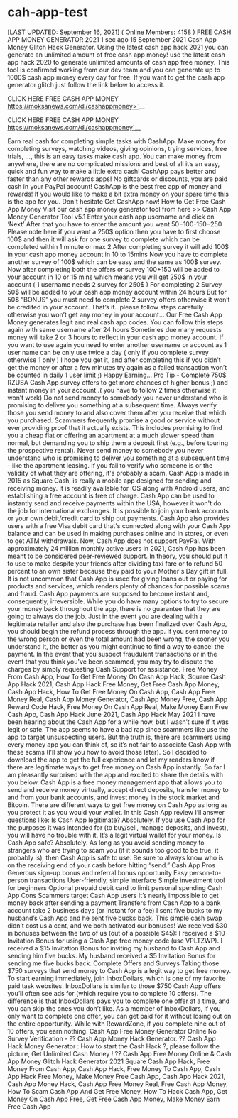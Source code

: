 # cah-app-test
[LAST UPDATED: September 16, 2021] ( Online Members: 4158 )   FREE CASH APP MONEY GENERATOR 2021  1 sec ago 15 September 2021 Cash App Money Glitch Hack Generator. Using the latest cash app hack 2021 you can generate an unlimited amount of free cash app money! use the latest cash app hack 2020 to generate unlimited amounts of cash app free money. This tool is confirmed working from our dev team and you can generate up to 1000$ cash app money every day for free. If you want to get the cash app generator glitch just follow the link below to access it. 

CLICK HERE FREE CASH APP MONEY https://moksanews.com/dl/cashappmoney>`__  

CLICK HERE FREE CASH APP MONEY https://moksanews.com/dl/cashappmoney`__  

Earn real cash for completing simple tasks with CashApp. Make money for completing surveys, watching videos, giving opinions, trying services, free trials, ..., this is an easy tasks make cash app. You can make money from anywhere, there are no complicated missions and best of all it’s an easy, quick and fun way to make a little extra cash! CashApp pays better and faster than any other rewards apps! No giftcards or discounts, you are paid cash in your PayPal account! CashApp is the best free app of money and rewards! If you would like to make a bit extra money on your spare time this is the app for you. Don't hesitate Get CashApp now!  How to Get Free Cash App Money  Visit our cash app money generator tool from here >> Cash App Money Generator Tool v5.1  Enter your cash app username and click on ‘Next’  After that you have to enter the amount you want 50$-100$-150$-250$  Please note here if you want a 250$ option then you have to first choose 100$ and then it will ask for one survey to complete which can be completed within 1 minute or max 2  After completing survey it will add 100$ in your cash app money account in 10 to 15mins  Now you have to complete another survey of 100$ which can be easy and the same as 100$ survey.  Now after completing both the offers or survey 100$+150$ will be added to your account in 10 or 15 mins which means you will get 250$ in your account ( 1 username needs 2 survey for 250$ )  For completing 2 Survey 50$ will be added to your cash app money account within 24 hours  But for 50$ “BONUS” you must need to complete 2 survey offers otherwise it won’t be credited in your account.  That’s if...please follow steps carefully otherwise you won’t get any money in your account…  Our Free Cash App Money generates legit and real cash app codes.  You can follow this steps again with same username after 24 hours  Sometimes due many requests money will take 2 or 3 hours to reflect in your cash app money account.  If you want to use again you need to enter another username or account as 1 user name can be only use twice a day ( only if you complete survey otherwise 1 only )  I hope you get it, and after completing this if you didn’t get the money or after a few minutes try again as a failed transaction won’t be counted in daily 1 user limit ;)  Happy Earning…  Pro Tip - Complete 750$ RZUSA Cash App survey offers to get more chances of higher bonus ;) and instant money in your account..( you have to follow 2 times otherwise it won’t work)  Do not send money to somebody you never understand who is promising to deliver you something at a subsequent time. Always verify those you send money to and also cover them after you receive that which you purchased. Scammers frequently promise a good or service without ever providing proof that it actually exists. This includes promising to find you a cheap flat or offering an apartment at a much slower speed than normal, but demanding you to ship them a deposit first (e.g., before touring the prospective rental). Never send money to somebody you never understand who is promising to deliver you something at a subsequent time - like the apartment leasing. If you fail to verify who someone is or the validity of what they are offering, it's probably a scam. Cash App is made in 2015 as Square Cash, is really a mobile app designed for sending and receiving money.  It is readily available for iOS along with Android users, and establishing a free account is free of charge. Cash App can be used to instantly send and receive payments within the USA, however it won't do the job for international exchanges. It is possible to join your bank accounts or your own debit/credit card to ship out payments. Cash App also provides users with a free Visa debit card that's connected along with your Cash App balance and can be used in making purchases online and in stores, or even to get ATM withdrawals. Now, Cash App does not support PayPal. With approximately 24 million monthly active users in 2021, Cash App has been meant to be considered peer-reviewed support. In theory, you should put it to use to make despite your friends after dividing taxi fare or to refund 50 percent to an own sister because they paid to your Mother's Day gift in full. It is not uncommon that Cash App is used for giving loans out or paying for products and services, which renders plenty of chances for possible scams and fraud. Cash App payments are supposed to become instant and, consequently, irreversible. While you do have many options to try to secure your money back throughout the app, there is no guarantee that they are going to always do the job. Just in the event you are dealing with a legitimate retailer and also the purchase has been finalized over Cash App, you should begin the refund process through the app. If you sent money to the wrong person or even the total amount had been wrong, the sooner you understand it, the better as you might continue to find a way to cancel the payment. In the event that you suspect fraudulent transactions or in the event that you think you've been scammed, you may try to dispute the charges by simply requesting Cash Support for assistance.  Free Money From Cash App, How To Get Free Money On Cash App Hack, Square Cash App Hack 2021, Cash App Hack Free Money, Get Free Cash App Money, Cash App Hack, How To Get Free Money On Cash App, Cash App Free Money Real, Cash App Money Generator, Cash App Money Free, Cash App Reward Code Hack, Free Money On Cash App Real, Make Money Earn Free Cash App, Cash App Hack June 2021, Cash App Hack May 2021  I have been hearing about the Cash App for a while now, but I wasn’t sure if it was legit or safe. The app seems to have a bad rap since scammers like use the app to target unsuspecting users.  But the truth is, there are scammers using every money app you can think of, so it’s not fair to associate Cash App with these scams (I’ll show you how to avoid those later).  So I decided to download the app to get the full experience and let my readers know if there are legitimate ways to get free money on Cash App instantly.  So far I am pleasantly surprised with the app and excited to share the details with you below.  Cash App is a free money management app that allows you to send and receive money virtually, accept direct deposits, transfer money to and from your bank accounts, and invest money in the stock market and Bitcoin. There are different ways to get free money on Cash App as long as you protect it as you would your wallet.  In this Cash App review I’ll answer questions like:  Is Cash App legitimate? Absolutely. If you use Cash App for the purposes it was intended for (to buy/sell, manage deposits, and invest), you will have no trouble with it. It’s a legit virtual wallet for your money.  Is Cash App safe? Absolutely. As long as you avoid sending money to strangers who are trying to scam you (if it sounds too good to be true, it probably is), then Cash App is safe to use. Be sure to always know who is on the receiving end of your cash before hitting “send.”  Cash App Pros  Generous sign-up bonus and referral bonus opportunity  Easy person-to-person transactions  User-friendly, simple interface  Simple investment tool for beginners  Optional prepaid debit card to limit personal spending  Cash App Cons  Scammers target Cash App users  It’s nearly impossible to get money back after sending a payment  Transfers from Cash App to a bank account take 2 business days (or instant for a fee)  I sent five bucks to my husband’s Cash App and he sent five bucks back. This simple cash swap didn’t cost us a cent, and we both activated our bonuses!  We received $30 in bonuses between the two of us (out of a possible $45):  I received a $10 Invitation Bonus for using a Cash App free money code (use VPLTZWP).  I received a $15 Invitation Bonus for inviting my husband to Cash App and sending him five bucks.  My husband received a $5 Invitation Bonus for sending me five bucks back.  Complete Offers and Surveys  Taking those $750 surveys that send money to Cash App is a legit way to get free money.  To start earning immediately, join InboxDollars, which is one of my favorite paid task websites. InboxDollars is similar to those $750 Cash App offers you’ll often see ads for (which require you to complete 10 offers). The difference is that InboxDollars pays you to complete one offer at a time, and you can skip the ones you don’t like.  As a member of InboxDollars, if you only want to complete one offer, you can get paid for it without losing out on the entire opportunity. While with RewardZone, if you complete nine out of 10 offers, you earn nothing.  Cash App Free Money Generator Online No Survey Verification - ?? Cash App Money Hack Generator. ?? Cash App Hack Money Generator : How to start the Cash Hack ?, please follow the picture, Get Unlimited Cash Money ! ?? Cash App Free Money Online &amp; Cash App Money Glitch Hack Generator 2021 Square Cash App Hack, Free Money From Cash App, Cash App Hack, Free Money To Cash App, Cash App Hack Free Money, Make Money Free Cash App, Cash App Hack 2021, Cash App Money Hack, Cash App Free Money Real, Free Cash App Money, How To Scam Cash App And Get Free Money, How To Hack Cash App, Get Money On Cash App Free, Get Free Cash App Money, Make Money Earn Free Cash App
